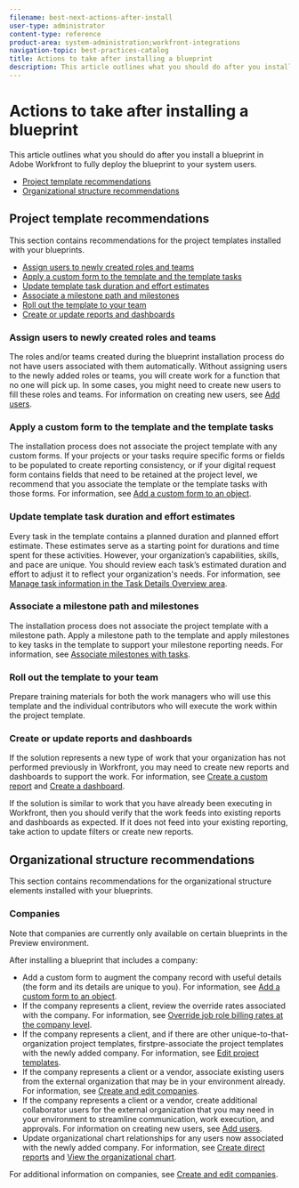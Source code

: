 ```yaml
---
filename: best-next-actions-after-install
user-type: administrator
content-type: reference
product-area: system-administration;workfront-integrations
navigation-topic: best-practices-catalog
title: Actions to take after installing a blueprint
description: This article outlines what you should do after you install a blueprint in Adobe Workfront to fully deploy the blueprint to your system users.
---
```


# Actions to take after installing a blueprint

This article outlines what you should do after you install a blueprint in Adobe Workfront to fully deploy the blueprint to your system users.

* [Project template recommendations](#template) 
* [Organizational structure recommendations](#organiza)

## Project template recommendations

This section contains recommendations for the project templates installed with your blueprints.

* [Assign users to newly created roles and teams](#assign) 
* [Apply a custom form to the template and the template tasks](#apply) 
* [Update template task duration and effort estimates](#update) 
* [Associate a milestone path and milestones](#associat) 
* [Roll out the template to your team](#roll) 
* [Create or update reports and dashboards](#create)

### Assign users to newly created roles and teams

The roles and/or teams created during the blueprint installation process do not have users associated with them automatically. Without assigning users to the newly added roles or teams, you will create work for a function that no one will pick up. In some cases, you might need to create new users to fill these roles and teams. For information on creating new users, see [Add users](../../administration-and-setup/add-users/create-and-manage-users/add-users.md).

### Apply a custom form to the template and the template tasks

The installation process does not associate the project template with any custom forms. If your projects or your tasks require specific forms or fields to be populated to create reporting consistency, or if your digital request form contains fields that need to be retained at the project level, we recommend that you associate the template or the template tasks with those forms. For information, see [Add a custom form to an object](../../workfront-basics/work-with-custom-forms/add-a-custom-form-to-an-object.md).

### Update template task duration and effort estimates

Every task in the template contains a planned duration and planned effort estimate. These estimates serve as a starting point for durations and time spent for these activities. However, your organization’s capabilities, skills, and pace are unique. You should review each task’s estimated duration and effort to adjust it to reflect your organization's needs. For information, see [Manage task information in the Task Details Overview area](../../manage-work/tasks/manage-tasks/task-information-in-overview.md).

### Associate a milestone path and milestones

The installation process does not associate the project template with a milestone path. Apply a milestone path to the template and apply milestones to key tasks in the template to support your milestone reporting needs. For information, see [Associate milestones with tasks](../../manage-work/tasks/manage-tasks/associate-milestones-with-tasks.md).

### Roll out the template to your team

Prepare training materials for both the work managers who will use this template and the individual contributors who will execute the work within the project template.

### Create or update reports and dashboards

If the solution represents a new type of work that your organization has not performed previously in Workfront, you may need to create new reports and dashboards to support the work. For information, see [Create a custom report](../../reports-and-dashboards/reports/creating-and-managing-reports/create-custom-report.md) and [Create a dashboard](../../reports-and-dashboards/dashboards/creating-and-managing-dashboards/create-dashboard.md).

If the solution is similar to work that you have already been executing in Workfront, then you should verify that the work feeds into existing reports and dashboards as expected. If it does not feed into your existing reporting, take action to update filters or create new reports.

## Organizational structure recommendations

This section contains recommendations for the organizational structure elements installed with your blueprints.

### Companies

Note that companies are currently only available on certain blueprints in the Preview environment.

After installing a blueprint that includes a company:

* Add a custom form to augment the company record with useful details (the form and its details are unique to you). For information, see [Add a custom form to an object](../../workfront-basics/work-with-custom-forms/add-a-custom-form-to-an-object.md).
* If the company represents a client, review the override rates associated with the company. For information, see [Override job role billing rates at the company level](../../administration-and-setup/set-up-workfront/organizational-setup/override-job-role-billing-rates-company-level.md).
* If the company represents a client, and if there are other unique-to-that-organization project templates, firstpre-associate the project templates with the newly added company. For information, see [Edit project templates](../../manage-work/projects/create-and-manage-templates/edit-templates.md).
* If the company represents a client or a vendor, associate existing users from the external organization that may be in your environment already. For information, see [Create and edit companies](../../administration-and-setup/set-up-workfront/organizational-setup/create-and-edit-companies.md).
* If the company represents a client or a vendor, create additional collaborator users for the external organization that you may need in your environment to streamline communication, work execution, and approvals. For information on creating new users, see [Add users](../../administration-and-setup/add-users/create-and-manage-users/add-users.md).
* Update organizational chart relationships for any users now associated with the newly added company. For information, see [Create direct reports](../../administration-and-setup/add-users/create-and-manage-users/create-direct-reports.md) and [View the organizational chart](../../people-teams-and-groups/work-directly-with-others/view-the-org-chart.md).

For additional information on companies, see [Create and edit companies](../../administration-and-setup/set-up-workfront/organizational-setup/create-and-edit-companies.md).

<!--
<h3 data-mc-conditions="QuicksilverOrClassic.Draft mode">Groups</h3>
-->

<!--
<p data-mc-conditions="QuicksilverOrClassic.Draft mode">Next actions for groups - content to be provided</p>
-->

